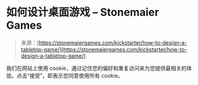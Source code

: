 <!--yml

category: 未分类

date: 2024-05-27 14:43:31

-->

# 如何设计桌面游戏 – Stonemaier Games

> 来源：[https://stonemaiergames.com/kickstarter/how-to-design-a-tabletop-game/](https://stonemaiergames.com/kickstarter/how-to-design-a-tabletop-game/)

我们在网站上使用 cookie，通过记住您的偏好和重复访问来为您提供最相关的体验。点击“接受”，即表示您同意使用所有 cookie。
